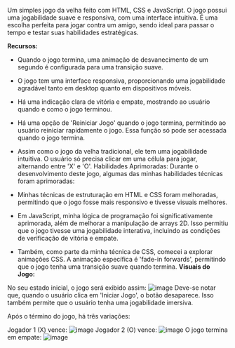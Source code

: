 Um simples jogo da velha feito com HTML, CSS e JavaScript. O jogo possui uma jogabilidade suave e responsiva, com uma interface intuitiva. É uma escolha perfeita para jogar contra um amigo, sendo ideal para passar o tempo e testar suas habilidades estratégicas.

**Recursos:**

- Quando o jogo termina, uma animação de desvanecimento de um segundo é configurada para uma transição suave.
- O jogo tem uma interface responsiva, proporcionando uma jogabilidade agradável tanto em desktop quanto em dispositivos móveis.
- Há uma indicação clara de vitória e empate, mostrando ao usuário quando e como o jogo terminou.
- Há uma opção de 'Reiniciar Jogo' quando o jogo termina, permitindo ao usuário reiniciar rapidamente o jogo. Essa função só pode ser acessada quando o jogo termina.
- Assim como o jogo da velha tradicional, ele tem uma jogabilidade intuitiva. O usuário só precisa clicar em uma célula para jogar, alternando entre 'X' e 'O'.
Habilidades Aprimoradas: Durante o desenvolvimento deste jogo, algumas das minhas habilidades técnicas foram aprimoradas:

- Minhas técnicas de estruturação em HTML e CSS foram melhoradas, permitindo que o jogo fosse mais responsivo e tivesse visuais melhores.
- Em JavaScript, minha lógica de programação foi significativamente aprimorada, além de melhorar a manipulação de arrays 2D. Isso permitiu que o jogo tivesse uma jogabilidade interativa, incluindo as condições de verificação de vitória e empate.
- Também, como parte da minha técnica de CSS, comecei a explorar animações CSS. A animação específica é 'fade-in forwards', permitindo que o jogo tenha uma transição suave quando termina.
**Visuais do Jogo:**

No seu estado inicial, o jogo será exibido assim:
![image](https://github.com/RaulSMuniz/hashmuniz/assets/136410938/6e6b8f91-f2ff-4781-9547-2977a101ebce)
Deve-se notar que, quando o usuário clica em 'Iniciar Jogo', o botão desaparece. Isso também permite que o usuário tenha uma jogabilidade imersiva.

Após o término do jogo, há três variações:

Jogador 1 (X) vence:
![image](https://github.com/RaulSMuniz/hashmuniz/assets/136410938/99b5745d-16ee-4e85-ac3d-329edf11fd09)
Jogador 2 (O) vence:
![image](https://github.com/RaulSMuniz/hashmuniz/assets/136410938/5e950bfd-ac27-4c62-9404-412a10cc1827)
O jogo termina em empate:
![image](https://github.com/RaulSMuniz/hashmuniz/assets/136410938/694bfd23-f8c3-4d90-a687-771a3945045e)
